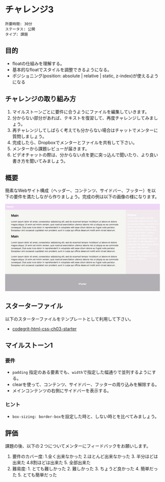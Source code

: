 # チャレンジ3

```
所要時間: 30分
ステータス: 公開
タイプ: 課題
```

## 目的

- floatの仕組みを理解する。
- 基本的なfloatでスタイルを調整できるようになる。
- ポジショニング(position: absolute | relative | static, z-index)が使えるようになる

## チャレンジの取り組み方

1. マイルストーンごとに要件に合うようにファイルを編集していきます。
2. 分からない部分があれば、テキストを復習して、再度チャレンジしてみましょう。
3. 再チャレンジしてしばらく考えても分からない場合はチャットでメンターに質問しましょう。
4. 完成したら、Dropboxでメンターとファイルを共有して下さい。
5. メンターから課題レビューが届きます。
6. ビデオチャットの際は、分からない点を更に突っ込んで聞いたり、より良い書き方を聞いてみましょう。

## 概要

簡素なWebサイト構成（ヘッダー、コンテンツ、サイドバー、フッター）を以下の要件を満たしながら作りましょう。完成の例は以下の画像の様になります。

![完成形画像](./images/final.png)


## スターターファイル

以下のスターターファイルをテンプレートとして利用して下さい。

- [codegrit-html-css-ch03-starter](https://github.com/codegrit-jp-students/codegrit-html-css-ch03-starter)

## マイルストーン1

### 要件

- `padding` 指定のある要素でも、`width`で指定した幅通りで並列するようにする。
- clearを使って、コンテンツ、サイドバー、フッターの周り込みを解除する。
- メインコンテンツの右側にサイドバーを表示する。

### ヒント

- `box-sizing: border-box`を設定した時と、しない時とを比べてみましょう。

## 評価

課題の後、以下の２つについてメンターにフィードバックをお願いします。

1. 要件のカバー度: 1.全く出来なかった 2.ほとんど出来なかった 3. 半分ほどは出来た 4.8割ほどは出来た 5. 全部出来た
2. 難易度: 1. とても難しかった 2. 難しかった 3. ちょうど良かった 4. 簡単だった 5. とても簡単だった
